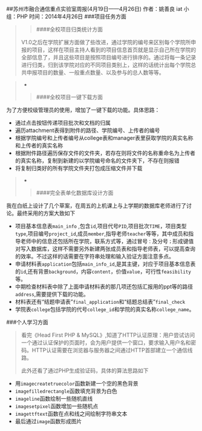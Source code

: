 ##苏州市融合通信重点实验室周报(4月19日——4月26日)
	作者：姚善良 iat                   小组：PHP                        时间：2014年4月26日
###项目任务方面
>>####全校项目归类统计方面
>
>V1.0之后在学院扩展方面做了些改进，通过学院的编号来区别每个学院所申报的项目，这样在项目主持人看到的项目信息首页就是显示自己所在学院的全部信息了，并且这些项目是按照项目编号进行排序的。通过将每一条记录进行归类，归到该学院对应的不同项目类别上，这样的话统计出每个学院总共申报项目的数量、一般重点数量、以及参与的总人数等等。

>*
>>####全校项目一键下载方面
>
为了方便校级管理员的使用，增加了一键下载的功能。具体思路：
>	
* 通过点击按钮传递项目批次和文档的归属
* 遍历attachment表得到附件的路径、学院编号、上传者的编号
* 根据学院编号和上传者编号从college表和manager表里获取学院的真实名称和上传者的真实名称
* 根据附件路径遍历保存文件的文件夹，若存在则将文件的名称重命名为上传者的真实名称，复制到新建的以学院编号命名的文件夹下，不存在则报错
* 将复制归类好的所有学院文件夹打包成压缩文件并下载

>*
>>####完全表单化数据库设计方面
>
我在白纸上设计了几个草案，在周五的上机课上与上学期的数据库老师进行了讨论。最终采用的方案大致如下
>
* 项目基本信息表`main_info` ,包含`id`,项目代号`PID`,项目批次`TIME`，项目类型`type`,项目编号`project_id`,成员`member`,指导老师`teacher`等等，其中成员和指导老师中的信息还包括所在学院，联系方式等，通过冒号`：`及分号`；`形成键值对写入数据库，这样不需要另外新建两张成员表和指导老师表，可以提高查询的效率。不过这样的话需要在字符串处理和输入验证方面注意多点。
* 申请材料表`application`包括`main_info_id`,是其主键，对应于项目基本信息表的`id`,还有背景`background`，内容`content`，价值`value`，可行性`feasibility`等。
* 中期检查材料表中除了上面申请材料表的那几项还包括汇报用的ppt等的路径`address`,需要提供下载的功能。
* 材料表还有“结题申请表”`final_application`和“结题总结表”`final_check`
* 学院表`college`包括学院的代号`college_id`和学院的真实名称`college_name`。

###个人学习方面
>看完《Head First PHP & MySQL》,知道了HTTP认证原理：用户尝试访问一个通过认证保护的页面时，会为用户提供一个窗口，要求输入用户名和密码。HTTP认证需要在浏览器与服务器之间通过HTTP首部建立一个通信线路。
>
>此外还看了通过PHP生成验证码，具体的算法思路如下
>
* 用`imagecreatetruecolor`函数新建一个空的黑色背景
* `imagefilledrectangle`函数填充背景为白色
* `imageline`函数绘制一些随机直线
* `imagesetpixel`函数增加一些随机点
* `imagettftext`函数在点和线之间绘制字符串文本
* 最后通过`image`函数形成图片


